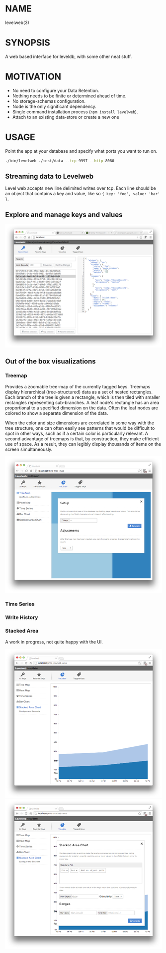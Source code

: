 # NAME
levelweb(3)

# SYNOPSIS
A web based interface for leveldb, with some other neat stuff.

# MOTIVATION

 - No need to configure your Data Retention.
 - Nothing needs to be finite or determined ahead of time.
 - No storage-schemas configuration.
 - Node is the only significant dependency.
 - Single command installation process (`npm install levelweb`).
 - Attach to an existing data-store or create a new one 

# USAGE
Point the app at your database and specify what ports you want to run on.
```bash
./bin/levelweb ./test/data --tcp 9997 --http 8080
```

## Streaming data to Levelweb
Level web accepts new line delimited writes over tcp. Each line should be an 
object that contains a key and value, like so `{ key: 'foo', value: 'bar' }`.

## Explore and manage keys and values
![screenshot](/screenshot.png)

## Out of the box visualizations

### Treemap
Provides a zoomable tree-map of the currently tagged keys. Treemaps display 
hierarchical (tree-structured) data as a set of nested rectangles. Each branch
of the tree is given a rectangle, which is then tiled with smaller rectangles 
representing sub-branches. A leaf node's rectangle has an area proportional to 
a specified dimension on the data. Often the leaf nodes are colored to show a 
separate dimension of the data.

When the color and size dimensions are correlated in some way with the tree 
structure, one can often easily see patterns that would be difficult to spot in 
other ways, such as if a certain color is particularly relevant. A second 
advantage of treemaps is that, by construction, they make efficient use of 
space. As a result, they can legibly display thousands of items on the screen 
simultaneously.

![screenshot](/screenshot2.png)

### Time Series

### Write History

### Stacked Area
A work in progress, not quite happy with the UI.

![screenshot](/screenshot3.png)
![screenshot](/screenshot4.png)
